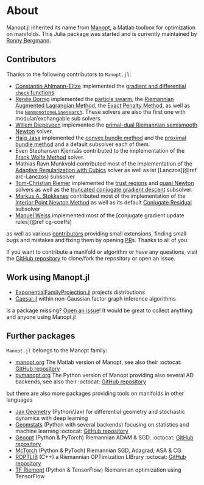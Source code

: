 # About

Manopt.jl inherited its name from [Manopt](https://manopt.org), a Matlab toolbox for optimization on manifolds.
This Julia package was started and is currently maintained by [Ronny Bergmann](https://ronnybergmann.net/).

## Contributors

Thanks to the following contributors to `Manopt.jl`:

* [Constantin Ahlmann-Eltze](https://const-ae.name) implemented the [gradient and differential `check` functions](helpers/checks.md)
* [Renée Dornig](https://github.com/r-dornig) implemented the [particle swarm](solvers/particle_swarm.md), the [Riemannian Augmented Lagrangian Method](solvers/augmented_Lagrangian_method.md), the [Exact Penalty Method](solvers/exact_penalty_method.md), as well as the [`NonmonotoneLinesearch`](@ref). These solvers are also the first one with modular/exchangable sub solvers.
* [Willem Diepeveen](https://www.maths.cam.ac.uk/person/wd292) implemented the [primal-dual Riemannian semismooth Newton](solvers/primal_dual_semismooth_Newton.md) solver.
* [Hajg Jasa](https://www.ntnu.edu/employees/hajg.jasa) implemented the [convex bundle method](solvers/convex_bundle_method.md) and the [proximal bundle method](solvers/proximal_bundle_method.md) and a default subsolver each of them.
* Even Stephansen Kjemsås contributed to the implementation of the [Frank Wolfe Method](solvers/FrankWolfe.md) solver.
* Mathias Ravn Munkvold contributed most of the implementation of the [Adaptive Regularization with Cubics](solvers/adaptive-regularization-with-cubics.md) solver as well as ist [Lanczos](@ref arc-Lanczos) subsolver
* [Tom-Christian Riemer](https://www.tu-chemnitz.de/mathematik/wire/mitarbeiter.php) implemented the [trust regions](solvers/trust_regions.md) and [quasi Newton](solvers/quasi_Newton.md) solvers as well as the [truncated conjugate gradient descent](solvers/truncated_conjugate_gradient_descent.md) subsolver.
* [Markus A. Stokkenes](https://www.linkedin.com/in/markus-a-stokkenes-b41bba17b/) contributed most of the implementation of the [Interior Point Newton Method](solvers/interior_point_Newton.md) as well as its default [Conjugate Residual](solvers/conjugate_residual.md) subsolver
* [Manuel Weiss](https://scoop.iwr.uni-heidelberg.de/author/manuel-weiß/) implemented most of the [conjugate gradient update rules](@ref cg-coeffs)

as well as various [contributors](https://github.com/JuliaManifolds/Manopt.jl/graphs/contributors) providing small extensions, finding small bugs and mistakes and fixing them by opening [PR](https://github.com/JuliaManifolds/Manopt.jl/pulls)s. Thanks to all of you.

If you want to contribute a manifold or algorithm or have any questions, visit
the [GitHub repository](https://github.com/JuliaManifolds/Manopt.jl/)
to clone/fork the repository or open an issue.

## Work using Manopt.jl

* [ExponentialFamilyProjection.jl](https://github.com/ReactiveBayes/ExponentialFamilyProjection.jl) projects distributions
* [Caesar.jl](https://github.com/JuliaRobotics/Caesar.jl) within non-Gaussian factor graph inference algorithms

Is a package missing? [Open an issue](https://github.com/JuliaManifolds/Manopt.jl/issues/new)!
It would be great to collect anything and anyone using Manopt.jl

## Further packages

`Manopt.jl` belongs to the Manopt family:

*  [manopt.org](https://www.manopt.org) The Matlab version of Manopt, see also their :octocat: [GitHub repository](https://github.com/NicolasBoumal/manopt)
* [pymanopt.org](https://www.pymanopt.org/) The Python version of Manopt providing also several AD backends, see also their :octocat: [GitHub repository](https://github.com/pymanopt/pymanopt)

but there are also more packages providing tools on manifolds in other languages

* [Jax Geometry](https://github.com/ComputationalEvolutionaryMorphometry/jaxgeometry) (Python/Jax) for differential geometry and stochastic dynamics with deep learning
* [Geomstats](https://geomstats.github.io) (Python with several backends) focusing on statistics and machine learning :octocat: [GitHub repository](https://github.com/geomstats/geomstats)
* [Geoopt](https://geoopt.readthedocs.io/en/latest/) (Python & PyTorch) Riemannian ADAM & SGD. :octocat: [GitHub repository](https://github.com/geoopt/geoopt)
* [McTorch](https://github.com/mctorch/mctorch) (Python & PyToch) Riemannian SGD, Adagrad, ASA & CG.
* [ROPTLIB](https://www.math.fsu.edu/~whuang2/papers/ROPTLIB.htm) (C++) a Riemannian OPTimization LIBrary :octocat: [GitHub repository](https://github.com/whuang08/ROPTLIB)
* [TF Riemopt](https://github.com/master/tensorflow-riemopt) (Python & TensorFlow) Riemannian optimization using TensorFlow
